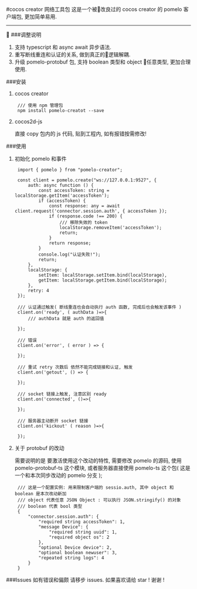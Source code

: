 #cocos creator 网络工具包
这是一个被改良过的 cocos creator 的 pomelo 客户端包, 更加简单易用.

---

###调整说明

1. 支持 typescript 和 async await 异步语法.
2. 重写断线重连和认证的关系, 做到真正的逻辑解耦.
3. 升级 pomelo-protobuf 包, 支持 boolean 类型和 object 任意类型, 更加合理使用.

###安装

1. cocos creator

        /// 使用 npm 管理包
        npm install pomelo-creatot --save
2. cocos2d-js

    直接 copy 包内的 js 代码, 贴到工程内, 如有报错按需修改!

###使用

1. 初始化 pomelo 和事件

        import { pomelo } from "pomelo-creator";

        const client = pomelo.create("ws://127.0.0.1:9527", {
            auth: async function () {
                const accessToken: string = localStorage.getItem('accessToken');
                if (accessToken) {
                    const response: any = await client.request('connector.session.auth', { accessToken });
                    if (response.code !== 200) {
                        /// 移除失效的 token
                        localStorage.removeItem('accessToken');
                        return;
                    }
                    return response;
                }
                console.log("认证失败!");
                return;
            },
            localStorage: {
                setItem: localStorage.setItem.bind(localStorage),
                getItem: localStorage.getItem.bind(localStorage);
            },
            retry: 4
        });

        /// 认证通过触发( 断线重连也会自动执行 auth 函数, 完成后也会触发该事件 )
        client.on('ready', ( authData )=>{
            /// authData 就是 auth 的返回值

        });

        /// 错误
        client.on('error', ( error ) => {

        });

        /// 重试 retry 次数后 依然不能完成链接和认证, 触发
        client.on('getout', () => { 

        });

        /// socket 链接上触发, 注意区别 ready
        client.on('connected', ()=>{

        });

        /// 服务器主动断开 socket 链接
        client.on('kickout' ( reason )=>{
            
        });

2. 关于 protobuf 的改动

    需要说明的是 要激活使用这个改动的特性, 需要修改 pomelo 的源码, 使用 pomelo-protobuf-ts 这个模块, 或者服务器直接使用 pomelo-ts 这个包( 这是一个和本次同步改动的 pomelo 分支 );
   

        /// 这是一个配置实例: 用来限制客户端的 sessio.auth, 其中 object 和 boolean 是本次改动新加
        /// object 代表任意 JSON Object : 可以执行 JSON.stringify() 的对象
        /// boolean 代表 bool 类型
        {
            "connector.session.auth": {
                "required string accessToken": 1,
                "message Device": {
                    "required string uuid": 1,
                    "required object os": 2
                },
                "optional Device device": 2,
                "optional boolean newuser": 3,
                "repeated string logs": 4
            }
        }



###Issues
如有错误和偏颇 请移步 issues. 如果喜欢请给 star ! 谢谢 !